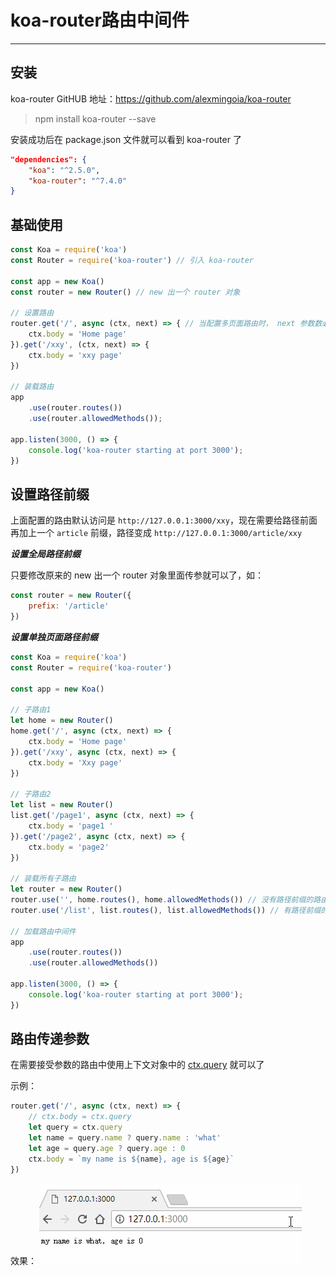 # koa-router路由中间件

---

## 安装

koa-router GitHUB 地址：https://github.com/alexmingoia/koa-router

>npm install koa-router --save

安装成功后在 package.json 文件就可以看到 koa-router 了

``` json
"dependencies": {
    "koa": "^2.5.0",
    "koa-router": "^7.4.0"
}
```

## 基础使用


``` javascript
const Koa = require('koa')
const Router = require('koa-router') // 引入 koa-router

const app = new Koa()
const router = new Router() // new 出一个 router 对象

// 设置路由
router.get('/', async (ctx, next) => { // 当配置多页面路由时， next 参数数必须的
    ctx.body = 'Home page'
}).get('/xxy', (ctx, next) => {
    ctx.body = 'xxy page'
})

// 装载路由
app
    .use(router.routes())
    .use(router.allowedMethods());

app.listen(3000, () => {
    console.log('koa-router starting at port 3000');
})
```

## 设置路径前缀

上面配置的路由默认访问是 `http://127.0.0.1:3000/xxy`，现在需要给路径前面再加上一个 `article` 前缀，路径变成 `http://127.0.0.1:3000/article/xxy`

***设置全局路径前缀***

只要修改原来的 new 出一个 router 对象里面传参就可以了，如：

``` javascript
const router = new Router({
    prefix: '/article'
})
```

***设置单独页面路径前缀***

``` javascript
const Koa = require('koa')
const Router = require('koa-router')

const app = new Koa()

// 子路由1
let home = new Router()
home.get('/', async (ctx, next) => {
    ctx.body = 'Home page'
}).get('/xxy', async (ctx, next) => {
    ctx.body = 'Xxy page'
})

// 子路由2
let list = new Router()
list.get('/page1', async (ctx, next) => {
    ctx.body = 'page1 '
}).get('/page2', async (ctx, next) => {
    ctx.body = 'page2'
})

// 装载所有子路由
let router = new Router()
router.use('', home.routes(), home.allowedMethods()) // 没有路径前缀的路由
router.use('/list', list.routes(), list.allowedMethods()) // 有路径前缀的路由

// 加载路由中间件
app
    .use(router.routes())
    .use(router.allowedMethods())
    
app.listen(3000, () => {
    console.log('koa-router starting at port 3000');
})
```

## 路由传递参数

在需要接受参数的路由中使用上下文对象中的 [ctx.query](./Context%E5%AF%B9%E8%B1%A1.md#ctxrequest-%E5%AF%B9%E8%B1%A1%E5%8C%85%E6%8B%AC%E4%BB%A5%E4%B8%8B%E5%B1%9E%E6%80%A7%E5%92%8C%E5%88%AB%E5%90%8D%E6%96%B9%E6%B3%95) 就可以了

示例：

``` javascript
router.get('/', async (ctx, next) => {
    // ctx.body = ctx.query
    let query = ctx.query
    let name = query.name ? query.name : 'what'
    let age = query.age ? query.age : 0
    ctx.body = `my name is ${name}, age is ${age}`
})
``` 
效果：
![路由参数](./images/router-arg.gif)
